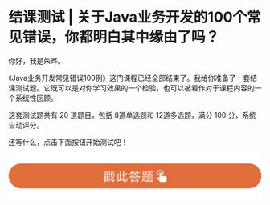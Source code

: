 # 结课测试 | 关于Java业务开发的100个常见错误，你都明白其中缘由了吗？
你好，我是朱晔。

《Java业务开发常见错误100例》这门课程已经全部结束了。我给你准备了一套结课测试题。它既可以是对你学习效果的一个检验，也可以被看作对于课程内容的一个系统性回顾。

这套测试题共有 20 道题目，包括 8道单选题和 12道多选题，满分 100 分，系统自动评分。

还等什么，点击下面按钮开始测试吧！

[![](images/240255/28d1be62669b4f3cc01c36466bf811a4.png)](http://time.geekbang.org/quiz/intro?act_id=162&exam_id=368)